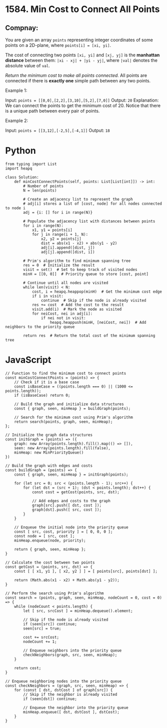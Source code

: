 # 1584. Min Cost to Connect All Points
## Compnay: 

You are given an array `points` representing integer coordinates of some points on a 2D-plane, where `points[i] = [xi, yi]`.

The cost of connecting two points `[xi, yi]` and `[xj, yj]` is the **manhattan distance** between them: `|xi - xj| + |yi - yj|`, where `|val|` denotes the absolute value of `val`.

*Return the minimum cost to make all points connected.* All points are connected if there is **exactly one** simple path between any two points.

Example 1:

Input: `points = [[0,0],[2,2],[3,10],[5,2],[7,0]]`
Output: `20`
Explanation: 
We can connect the points to get the minimum cost of 20.
Notice that there is a unique path between every pair of points.

Example 2:

Input: `points = [[3,12],[-2,5],[-4,1]]`
Output: `18`

# Python
```
from typing import List
import heapq

class Solution:
    def minCostConnectPoints(self, points: List[List[int]]) -> int:
        # Number of points
        N = len(points)
        
        # Create an adjacency list to represent the graph
        # adj[i] stores a list of [cost, node] for all nodes connected to node i
        adj = {i: [] for i in range(N)}

        # Populate the adjacency list with distances between points
        for i in range(N):
            x1, y1 = points[i]
            for j in range(i + 1, N):
                x2, y2 = points[j]
                dist = abs(x1 - x2) + abs(y1 - y2)
                adj[i].append([dist, j])
                adj[j].append([dist, i])

        # Prim's algorithm to find minimum spanning tree
        res = 0  # Initialize the result
        visit = set()  # Set to keep track of visited nodes
        minH = [[0, 0]]  # Priority queue to store [cost, point]

        # Continue until all nodes are visited
        while len(visit) < N:
            cost, i = heapq.heappop(minH)  # Get the minimum cost edge
            if i in visit:
                continue  # Skip if the node is already visited
            res += cost  # Add the cost to the result
            visit.add(i)  # Mark the node as visited
            for neiCost, nei in adj[i]:
                if nei not in visit:
                    heapq.heappush(minH, [neiCost, nei])  # Add neighbors to the priority queue

        return res  # Return the total cost of the minimum spanning tree
```

# JavaScript
```
// Function to find the minimum cost to connect points
const minCostConnectPoints = (points) => {
    // Check if it is a base case
    const isBaseCase = ((points.length === 0) || (1000 <= points.length));
    if (isBaseCase) return 0;

    // Build the graph and initialize data structures
    const { graph, seen, minHeap } = buildGraph(points);

    // Search for the minimum cost using Prim's algorithm
    return search(points, graph, seen, minHeap);
};

// Initialize the graph data structures
const initGraph = (points) => ({
    graph: new Array(points.length).fill().map(() => []),
    seen: new Array(points.length).fill(false),
    minHeap: new MinPriorityQueue()
})

// Build the graph with edges and costs
const buildGraph = (points) => {
    const { graph, seen, minHeap } = initGraph(points);

    for (let src = 0; src < (points.length - 1); src++) {
        for (let dst = (src + 1); (dst < points.length); dst++) {
            const cost = getCost(points, src, dst);

            // Add edges and costs to the graph
            graph[src].push([ dst, cost ]);
            graph[dst].push([ src, cost ]);
        }
    }

    // Enqueue the initial node into the priority queue
    const [ src, cost, priority ] = [ 0, 0, 0 ];
    const node = [ src, cost ];
    minHeap.enqueue(node, priority);

    return { graph, seen, minHeap };
}

// Calculate the cost between two points
const getCost = (points, src, dst) => {
    const [ [ x1, y1 ], [ x2, y2 ] ] = [ points[src], points[dst] ];

    return (Math.abs(x1 - x2) + Math.abs(y1 - y2));
}

// Perform the search using Prim's algorithm
const search = (points, graph, seen, minHeap, nodeCount = 0, cost = 0) => {
    while (nodeCount < points.length) {
        let [ src, srcCost ] = minHeap.dequeue().element;

        // Skip if the node is already visited
        if (seen[src]) continue;
        seen[src] = true;

        cost += srcCost;
        nodeCount += 1;

        // Enqueue neighbors into the priority queue
        checkNeighbors(graph, src, seen, minHeap);
    }

    return cost;
}

// Enqueue neighboring nodes into the priority queue
const checkNeighbors = (graph, src, seen, minHeap) => {
    for (const [ dst, dstCost ] of graph[src]) {
        // Skip if the neighbor is already visited
        if (seen[dst]) continue;

        // Enqueue the neighbor into the priority queue
        minHeap.enqueue([ dst, dstCost ], dstCost);
    }
}
```